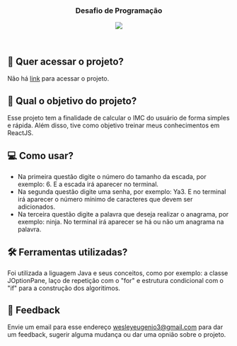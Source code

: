 <h3 align="center">
 Desafio de Programação
</h3>

<p align="center">
 <img src="https://img.shields.io/badge/status-conclu%C3%ADdo-green?style=for-the-badge"/>
</p>

<br>

## 🔗 Quer acessar o projeto?

Não há [link]() para acessar o projeto.

## 🏹 Qual o objetivo do projeto?

Esse projeto tem a finalidade de calcular o IMC do usuário de forma simples e rápida. Além disso, tive como objetivo treinar meus conhecimentos em ReactJS.

## 💻 Como usar?

- Na primeira questão digite o número do tamanho da escada, por exemplo: 6. E a escada irá aparecer no terminal.
- Na segunda questão digite uma senha, por exemplo: Ya3. E no terminal irá aparecer o número mínimo de caracteres que devem ser adicionados.
- Na terceira questão digite a palavra que deseja realizar o anagrama, por exemplo: ninja. No terminal irá aparecer se há ou não um anagrama na palavra.

## 🛠️ Ferramentas utilizadas?

Foi utilizada a liguagem Java e seus conceitos, como por exemplo: a classe JOptionPane, laço de repetição com o "for" e estrutura condicional com o "if" para a construção dos algoritimos.

## 💬 Feedback

Envie um email para esse endereço <wesleyeugenio3@gmail.com> para dar um feedback, sugerir alguma mudança ou dar uma opnião sobre o projeto.

